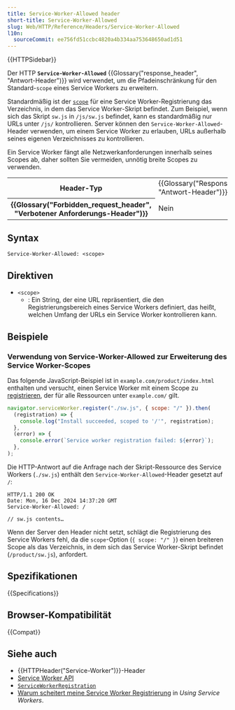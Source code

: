 ```yaml
---
title: Service-Worker-Allowed header
short-title: Service-Worker-Allowed
slug: Web/HTTP/Reference/Headers/Service-Worker-Allowed
l10n:
  sourceCommit: ee756fd51ccbc4820a4b334aa753648650ad1d51
---
```


{{HTTPSidebar}}

Der HTTP **`Service-Worker-Allowed`** {{Glossary("response_header", "Antwort-Header")}} wird verwendet, um die Pfadeinschränkung für den Standard-`scope` eines Service Workers zu erweitern.

Standardmäßig ist der [`scope`](/de/docs/Web/API/ServiceWorkerContainer/register#scope) für eine Service Worker-Registrierung das Verzeichnis, in dem das Service Worker-Skript befindet.
Zum Beispiel, wenn sich das Skript `sw.js` in `/js/sw.js` befindet, kann es standardmäßig nur URLs unter `/js/` kontrollieren.
Server können den `Service-Worker-Allowed`-Header verwenden, um einem Service Worker zu erlauben, URLs außerhalb seines eigenen Verzeichnisses zu kontrollieren.

Ein Service Worker fängt alle Netzwerkanforderungen innerhalb seines Scopes ab, daher sollten Sie vermeiden, unnötig breite Scopes zu verwenden.

<table class="properties">
  <tbody>
    <tr>
      <th scope="row">Header-Typ</th>
      <td>{{Glossary("Response_header", "Antwort-Header")}}</td>
    </tr>
    <tr>
      <th scope="row">{{Glossary("Forbidden_request_header", "Verbotener Anforderungs-Header")}}</th>
      <td>Nein</td>
    </tr>
  </tbody>
</table>

## Syntax

```http
Service-Worker-Allowed: <scope>
```

## Direktiven

- `<scope>`
  - : Ein String, der eine URL repräsentiert, die den Registrierungsbereich eines Service Workers definiert, das heißt, welchen Umfang der URLs ein Service Worker kontrollieren kann.

## Beispiele

### Verwendung von Service-Worker-Allowed zur Erweiterung des Service Worker-Scopes

Das folgende JavaScript-Beispiel ist in `example.com/product/index.html` enthalten und versucht, einen Service Worker mit einem Scope zu [registrieren](/de/docs/Web/API/ServiceWorkerContainer/register), der für alle Ressourcen unter `example.com/` gilt.

```js
navigator.serviceWorker.register("./sw.js", { scope: "/" }).then(
  (registration) => {
    console.log("Install succeeded, scoped to '/'", registration);
  },
  (error) => {
    console.error(`Service worker registration failed: ${error}`);
  },
);
```

Die HTTP-Antwort auf die Anfrage nach der Skript-Ressource des Service Workers (`./sw.js`) enthält den `Service-Worker-Allowed`-Header gesetzt auf `/`:

```http
HTTP/1.1 200 OK
Date: Mon, 16 Dec 2024 14:37:20 GMT
Service-Worker-Allowed: /

// sw.js contents…
```

Wenn der Server den Header nicht setzt, schlägt die Registrierung des Service Workers fehl, da die `scope`-Option (`{ scope: "/" }`) einen breiteren Scope als das Verzeichnis, in dem sich das Service Worker-Skript befindet (`/product/sw.js`), anfordert.

## Spezifikationen

{{Specifications}}

## Browser-Kompatibilität

{{Compat}}

## Siehe auch

- {{HTTPHeader("Service-Worker")}}-Header
- [Service Worker API](/de/docs/Web/API/Service_Worker_API)
- [`ServiceWorkerRegistration`](/de/docs/Web/API/ServiceWorkerRegistration)
- [Warum scheitert meine Service Worker Registrierung](/de/docs/Web/API/Service_Worker_API/Using_Service_Workers#why_is_my_service_worker_failing_to_register) in _Using Service Workers_.
